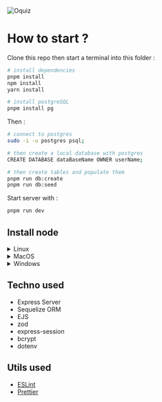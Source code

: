 ![Oquiz](https://github.com/Heike13/Quiz-exercice/assets/157512723/b6dcbe27-3ab5-4bf3-9192-e70916645979)

# How to start ?

Clone this repo then start a terminal into this folder :

```bash
# install dependencies
pnpm install 
npm install
yarn install

# install postgreSQL
pnpm install pg
```

Then :

```bash
# connect to postgres
sudo -i -u postgres psql;

# then create a local database with postgres
CREATE DATABASE dataBaseName OWNER userName;

# then create tables and populate them
pnpm run db:create
pnpm run db:seed 
```

Start server with : 

```bash
pnpm run dev
```
## Install node

<details>
  <summary>Linux</summary>

**Ubuntu :**

```shell
sudo apt install nodejs
```

**For other distribs**, tchek <https://github.com/nodesource/distributions/blob/master/README.md#installation-instructions>

Ou <https://nodejs.org/en/download/package-manager/>

</details>

<details>
  <summary>MacOS</summary>

- Download directly : <https://nodejs.org/en/>

Ou

- [Install homebrew](https://brew.sh/)
- Then node with this command : `brew install node`

</details>

<details>
  <summary>Windows</summary>

- Download directly : <https://nodejs.org/en/>

Ou

- [Installer chocolatey](https://chocolatey.org/)
- Puis node avec la commande `choco install nodejs`

</details>

## Techno used 
- Express Server
- Sequelize ORM
- EJS
- zod
- express-session
- bcrypt
- dotenv
    
## Utils used
- [ESLint](https://eslint.org/)
- [Prettier](https://prettier.io/)
    
